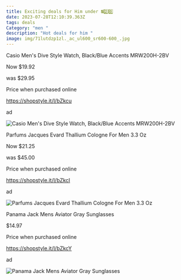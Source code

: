```yaml
---
title: Exciting deals for Him under 💲2️⃣0️⃣
date: 2023-07-28T12:10:39.363Z
tags: deals
Category: "men "
description: "Hot deals for him "
image: img/71lutdzp1zl._ac_ul600_sr600-600_.jpg
---
```

<!--StartFragment-->

Casio Men's Dive Style Watch, Black/Blue Accents MRW200H-2BV

Now $19.92

was $29.95

Price when purchased online

https://shopstyle.it/l/bZkcu

ad

![Casio Men's Dive Style Watch, Black/Blue Accents MRW200H-2BV](https://i5.walmartimages.com/seo/Casio-Men-s-Dive-Style-Watch-Black-Blue-Accents-MRW200H-2BV_38bcb011-3426-443d-a4da-9b7b41b3e3fd_1.261e2028ef67263a5eda82fec1ccf6af.jpeg?odnHeight=612&odnWidth=612&odnBg=FFFFFF)

<!--StartFragment-->

Parfums Jacques Evard Thallium Cologne For Men 3.3 Oz

Now $21.25

was $45.00

Price when purchased online

https://shopstyle.it/l/bZkcI

ad

![Parfums Jacques Evard Thallium Cologne For Men 3.3 Oz](https://i5.walmartimages.com/seo/Parfums-Jacques-Evard-Thallium-Cologne-For-Men-3-3-Oz_e943c706-9bd2-443f-88e2-edbc58ca81f8_1.c4be33639f9361db057e1e9d2ff8f8d3.jpeg?odnHeight=612&odnWidth=612&odnBg=FFFFFF)

<!--StartFragment-->

Panama Jack Mens Aviator Gray Sunglasses

$14.97

Price when purchased online

https://shopstyle.it/l/bZkcY

ad

![Panama Jack Mens Aviator Gray Sunglasses](https://i5.walmartimages.com/asr/64e38399-fe92-4780-ae48-bc1f45cc6a02.d8afdcbda8283a1256ecdd91d1d1e2a8.jpeg?odnHeight=2000&odnWidth=2000&odnBg=FFFFFF)

<!--EndFragment-->